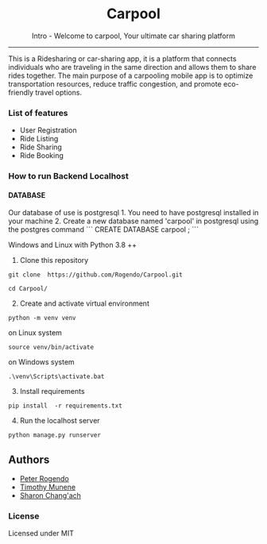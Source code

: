 

<h1 align="center">Carpool</h1>

<p align="center"> Intro - Welcome to carpool, Your ultimate car sharing platform</p>

<hr/>

<p> This is a Ridesharing or car-sharing app, it is a platform that connects individuals who are traveling in the same direction and allows them to share rides together. The main purpose of a carpooling mobile app is to optimize transportation resources, reduce traffic congestion, and promote eco-friendly travel options.</p>
<h3> List of features </h3>

<ul>
  <li>User Registration</li>  
  <li>Ride Listing</li>
  <li>Ride Sharing</li>
  <li>Ride Booking</li>
</ul>



<h3>How to run Backend Localhost</h3>
<h4> DATABASE </h4>
Our database of use is postgresql
1. You need to have postgresql installed in your machine
2. Create a new database named 'carpool' in postgresql using the postgres command 
```
CREATE DATABASE carpool ;
```

Windows and Linux with Python 3.8 ++

1. Clone this repository

```
git clone  https://github.com/Rogendo/Carpool.git
```
```
cd Carpool/
```

2. Create and activate virtual environment 

```
python -m venv venv
```
on Linux system
```
source venv/bin/activate
```
on Windows system
```
.\venv\Scripts\activate.bat
```
3. Install requirements

```
pip install  -r requirements.txt
```

4. Run the localhost  server
```
python manage.py runserver

```

## Authors

- [Peter Rogendo](https://www.github.com/Rogendo)
- [Timothy Munene](https://github.com/Tim-mune)
- [Sharon Chang'ach](https://github.com/changach-3000)

<h3>License</h3>

Licensed under MIT
